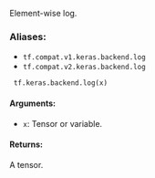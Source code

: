 Element-wise log.
### Aliases:
- `tf.compat.v1.keras.backend.log`
- `tf.compat.v2.keras.backend.log`

```
 tf.keras.backend.log(x)
```
#### Arguments:
- `x`: Tensor or variable.
#### Returns:
A tensor.

